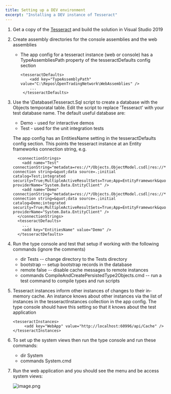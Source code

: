 ```yaml
---
title: Setting up a DEV environment
excerpt: "Installing a DEV instance of Tesseract"
---
```


1. Get a copy of the [Tesseract](https://OpenTradingNetwork@dev.azure.com/OpenTradingNetwork/Tesseract/_git/Tesseract) and build the solution in Visual Studio 2019
2. Create assembly directories for the console assemblies and the web assemblies

   * The app config for a tesseract instance (web or console) has a TypeAssembliesPath property of the tesseractDefaults config section
      ```
      <tesseractDefaults>
          <add key="TypeAssemblyPath" value="C:\Repos\OpenTradingNetwork\WebAssemblies" /> 
          ...
       </tesseractDefaults>
      ``` 
3. Use the \Database\Tesseract.Sql script to create a database with the Objects temporatal table. Edit the script to replace 'Tesseract' with your test database name. The default useful database are:

   * Demo - used for interactive demos
   * Test - used for the unit integration tests
   
   The app config has an EntitiesName setting in the tesseractDefaults config section. This points the tesseract instance at an Entity frameworks connection string, e.g.

  
      ```
        <connectionStrings>
          <add name="Test" connectionString="metadata=res://*/Objects.ObjectModel.csdl|res://*/Objects.ObjectModel.ssdl|res://*/Objects.ObjectModel.msl;provider=System.Data.SqlClient;provider connection string=&quot;data source=.;initial catalog=Test;integrated security=True;MultipleActiveResultSets=True;App=EntityFramework&quot;" providerName="System.Data.EntityClient" />
          <add name="Demo" connectionString="metadata=res://*/Objects.ObjectModel.csdl|res://*/Objects.ObjectModel.ssdl|res://*/Objects.ObjectModel.msl;provider=System.Data.SqlClient;provider connection string=&quot;data source=.;initial catalog=Demo;integrated security=True;MultipleActiveResultSets=True;App=EntityFramework&quot;" providerName="System.Data.EntityClient" />
        </connectionStrings>
        <tesseractDefaults>
          ...
          <add key="EntitiesName" value="Demo" />
        </tesseractDefaults>
      ```

4. Run the type console and test that setup if working with the following commands (ignore the comments)

   * dir Tests -- change directory to the Tests directory
   * bootstrap -- setup bootstrap records in the database
   * remote false -- disable cache messages to remote instances
   * commands CompileAndCreatePersistedType2Objects.cmd -- run a test command to compile types and run scripts

5. Tesseract instances inform other instances of changes to their in-memory cache. An instance knows about other instances via the list of instances in the tesseractInstances collection in the app config. The type console should have this setting so that it knows about the test application
  
      ```
      <tesseractInstances>
           <add key="WebApp" value="http://localhost:60996/api/Cache" />
      </tesseractInstances>
      ```
 
6. To set up the system views then run the type console and run these commands:

   * dir System
   * commands System.cmd

7. Run the web application and you should see the menu and be access system views:


   ![image.png](/.attachments/image-67d24839-7648-4641-8bd4-17c297c9ec42.png)